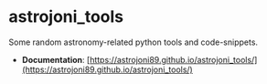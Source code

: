# astrojoni_tools
Some random astronomy-related python tools and code-snippets.

* **Documentation**: [https://astrojoni89.github.io/astrojoni_tools/](https://astrojoni89.github.io/astrojoni_tools/)
